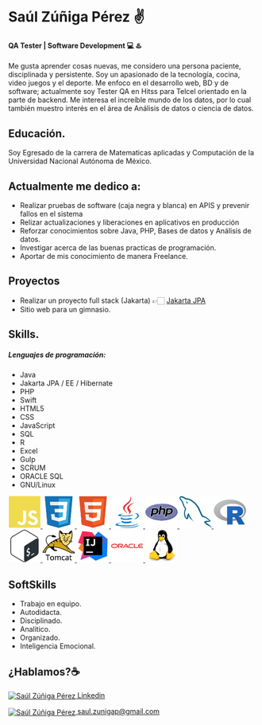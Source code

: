 # Saúl Zúñiga Pérez :v: 
#### QA Tester | Software Development 💻 ♨️

Me gusta aprender cosas nuevas, me considero una persona paciente, disciplinada y persistente. Soy un apasionado de la tecnología, cocina, video juegos y el deporte. Me enfoco en el desarrollo web, BD y de software; actualmente soy Tester QA en Hitss para Telcel orientado en la parte de backend.  Me interesa el increíble mundo de los datos, por lo cual también muestro interés en el área de Análisis de datos o ciencia de datos.

## Educación.

Soy Egresado de la carrera de Matematicas aplicadas y Computación de la Universidad Nacional Autónoma de México.

## Actualmente me dedico a:

- Realizar pruebas de software (caja negra y blanca) en APIS y prevenir fallos en el sistema
- Relizar actualizaciones y liberaciones en aplicativos en producción
- Reforzar conocimientos sobre Java, PHP, Bases de datos y Análisis de datos.
- Investigar acerca de las buenas practicas de programación.
- Aportar de mis conocimiento de manera Freelance.
  
## Proyectos 
- Realizar un proyecto full stack (Jakarta) 👉🏻 [Jakarta JPA]()
- Sitio web para un gimnasio.


## Skills.

##### Lenguajes de programación:
* Java
* Jakarta JPA / EE / Hibernate
* PHP
* Swift
* HTML5
* CSS
* JavaScript
* SQL
* R
* Excel
* Gulp
* SCRUM
* ORACLE SQL
* GNU/Linux

<p align="left"> 
<a href="https://developer.mozilla.org/en-US/docs/Web/JavaScript" target="_blank"> 
  <img src="https://github.com/devicons/devicon/blob/master/icons/javascript/javascript-plain.svg" alt="javascript" width="65" height="65"/>
<a href="https://developer.mozilla.org/es/docs/Web/CSS" target="_blank"> 
  <img src="https://github.com/devicons/devicon/blob/master/icons/css3/css3-original.svg" alt="CSS" width="65" height="65"/> 
<a href="https://developer.mozilla.org/en-US/docs/Glossary/HTML5" target="_blank"> 
  <img src="https://github.com/devicons/devicon/blob/master/icons/html5/html5-original.svg" alt="HTML5" width="65" height="65"/>  
<a href="https://www.java.com/es/" target="_blank">
  <img src="https://github.com/devicons/devicon/blob/master/icons/java/java-original.svg"  alt="Java" width="65" height="65"/> 
 <a href="https://www.php.net/manual/es/intro-whatis.php" target="_blank">
  <img src="https://github.com/devicons/devicon/blob/master/icons/php/php-original.svg"  alt="PHP" width="65" height="65"/> 
  <a href="https://www.mysql.com" target="_blank">
  <img src="https://github.com/devicons/devicon/blob/master/icons/mysql/mysql-original.svg"  alt="SQL" width="65" height="65"/> 
 <a href="https://www.r-project.org" target="_blank">
  <img src="https://github.com/devicons/devicon/blob/master/icons/r/r-original.svg"  alt="R" width="65" height="65"/> 
<a href="https://es.wikipedia.org/wiki/Bash" target="_blank">
  <img src="https://github.com/devicons/devicon/blob/master/icons/bash/bash-plain.svg"  alt="Bash" width="65" height="65"/> 
<a href="https://tomcat.apache.org" target="_blank">
  <img src="https://github.com/devicons/devicon/blob/master/icons/tomcat/tomcat-original-wordmark.svg"  alt="Tomcat" width="65" height="65"/> 
<a href="https://www.jetbrains.com/es-es/idea/" target="_blank">
  <img src="https://github.com/devicons/devicon/blob/master/icons/intellij/intellij-original.svg"  alt="Java" width="65" height="65"/>   
</a>
  <a href="https://www.oracle.com/database/sqldeveloper/" target="_blank">
    <img src="https://github.com/devicons/devicon/blob/master/icons/oracle/oracle-original.svg" alt="ORACLE" width="65" height="65">
  </a>
   <a href="https://www.linux.org/" target="_blank">
    <img src="https://github.com/devicons/devicon/blob/master/icons/linux/linux-original.svg" alt="ORACLE" width="65" height="65">
  </a>
</p>

  ## SoftSkills
- Trabajo en equipo.
- Autodidacta.
- Disciplinado.
- Analitico.
- Organizado.
- Inteligencia Emocional.
  
  
 ## ¿Hablamos?☕️


<p align="left">


<a href="https://www.linkedin.com/in/saulzupe95/" target="blank"><img align="center" src="https://cdn.jsdelivr.net/npm/simple-icons@3.0.1/icons/linkedin.svg" alt="Saúl Zúñiga Pérez" height="30" width="40" /> Linkedin</a>


<a href="saul.zunigap@gmail.com " target="blank"><img align="center" src="https://cdn.jsdelivr.net/npm/simple-icons@3.0.1/icons/gmail.svg" alt="Saúl Zúñiga Pérez" height="30" width="40" /> saul.zunigap@gmail.com</a>


